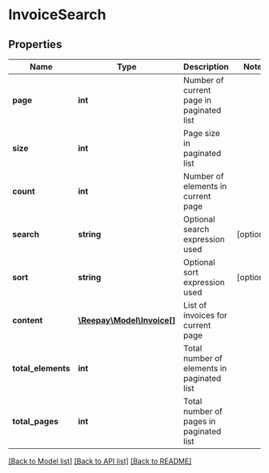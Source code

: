 # InvoiceSearch

## Properties
Name | Type | Description | Notes
------------ | ------------- | ------------- | -------------
**page** | **int** | Number of current page in paginated list |
**size** | **int** | Page size in paginated list |
**count** | **int** | Number of elements in current page |
**search** | **string** | Optional search expression used | [optional]
**sort** | **string** | Optional sort expression used | [optional]
**content** | [**\Reepay\Model\Invoice[]**](Invoice.md) | List of invoices for current page |
**total_elements** | **int** | Total number of elements in paginated list |
**total_pages** | **int** | Total number of pages in paginated list |

[[Back to Model list]](../README.md#documentation-for-models) [[Back to API list]](../README.md#documentation-for-api-endpoints) [[Back to README]](../README.md)


